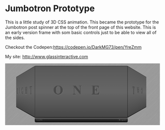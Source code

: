 # Jumbotron Prototype

This is a little study of 3D CSS animation. This became the prototype for the Jumbotron post spinner at the top of the front page of this website. This is an early version frame with som basic controls just to be able to view all of the sides.

Checkout the Codepen:https://codepen.io/DarkMG73/pen/YreZmm

My site: http://www.glassinteractive.com

![Image of Jumbotron Prototype](img/mike_glass-jumbotron_prototype.png)
